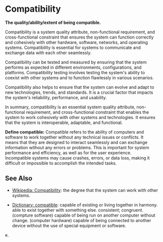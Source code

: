 # Compatibility

**The quality/ability/extent of being compatible.**

<span data-chatgpt-prompt="explain compatibility (system quality attribute, non-functional requirement, cross-functional constraint )">

Compatibility is a system quality attribute, non-functional requirement, and cross-functional constraint that ensures the system can function correctly and cohesively with other hardware, software, networks, and operating systems. Compatibility is essential for systems to communicate and exchange data with each other seamlessly.

Compatibility can be tested and measured by ensuring that the system performs as expected in different environments, configurations, and platforms. Compatibility testing involves testing the system's ability to coexist with other systems and to function flawlessly in various scenarios.

Compatibility also helps to ensure that the system can evolve and adapt to new technologies, trends, and standards. It is a crucial factor that impacts the system's reliability, performance, and usability.

In summary, compatibility is an essential system quality attribute, non-functional requirement, and cross-functional constraint that enables the system to work cohesively with other systems and technologies. It ensures that the system is interoperable, adaptable, and functional.

</span>

**Define compatible:** <span data-chatgpt-prompt="define compatible (computers and software)">Compatible refers to the ability of computers and software to work together without any technical issues or conflicts. It means that they are designed to interact seamlessly and can exchange information without any errors or problems. This is important for system performance and efficiency, as well as for the user experience. Incompatible systems may cause crashes, errors, or data loss, making it difficult or impossible to accomplish the intended tasks.</span>

## See Also

* [Wikipedia: Compatibility](https://wikipedia.org/wiki/Compatibility): the degree that the system can work with other systems.

* [Dictionary: compatible](https://www.dictionary.com/browse/compatible): capable of existing or living together in harmony. able to exist together with something else. consistent; congruent. (compture software) capable of being run on another computer without change. (computer hardware) capable of being connected to another device without the use of special equipment or software.


e.



